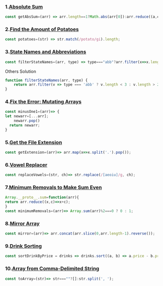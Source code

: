 ### 1.[Absolute Sum](https://edabit.com/challenge/rCmEy2AQYLbRGgKyL?tab=comments&commentId=6ggHdn2QiTSPQuHBC)
```javascript
const getAbsSum=(arr) => arr.length==1?Math.abs(arr[0]):arr.reduce((a,cv)=> Math.abs(a) + Math.abs(cv));
```

### 2.[Find the Amount of Potatoes](https://edabit.com/challenge/u6iaymtE4eYXQ2ZWR)
```javascript
const potatoes=(str) => str.match(/potato/gi).length;
```

### 3.[State Names and Abbreviations](https://edabit.com/challenge/8fnEAEj5vKNqAXNYA)
```javascript
const filterStateNames=(arr, type) => type==="abb"?arr.filter(x=>x.length==2):arr.filter(y=>y.length>2);
```
Others Solution
```javascript
function filterStateNames(arr, type) {
	return arr.filter(v => type === 'abb' ? v.length < 3 : v.length > 2);
}
```
### 4.[Fix the Error: Mutating Arrays](https://edabit.com/challenge/j3EoCMaD3LrEYtx78)
```javascript
const minusOne1=(arr)=> {
let newarr=[...arr];
	newarr.pop()
  return newarr;
}
```
### 5.[Get the File Extension](https://edabit.com/challenge/8A9E8LdE6zXcmPX3W)
```javascript
const getExtension=(arr)=> arr.map(x=>x.split('.').pop());
```
### 6.[Vowel Replacer](https://edabit.com/challenge/5FhabpvT3FF75kgCi)
```javascript
const replaceVowels=(str, ch)=> str.replace(/[aeoiu]/g, ch);
```
### 7.[Minimum Removals to Make Sum Even](https://edabit.com/challenge/exMRkWdmmc6hccYiS)
```javascript
Array.__proto__.sum=function(arr){
return arr.reduce((x,c)=>x+c);
}
const minimumRemovals=(arr)=> Array.sum(arr)%2===0 ? 0 : 1;
```
### 8.[Mirror Array](https://edabit.com/challenge/GMh85YdL7kAutJ5YN)
```javascript
const mirror=(arr)=> arr.concat(arr.slice(0,arr.length-1).reverse());
```
### 9.[Drink Sorting](https://edabit.com/challenge/nuXdWHAoHv9y38sn7)
```javascript
const sortDrinkByPrice = drinks => drinks.sort((a, b) => a.price - b.price);
```
### 10.[Array from Comma-Delimited String](https://edabit.com/challenge/LHTF9ij2FtvwhnzQF)
```javascript
const toArray=(str)=> str===""?[]:str.split(', ');
```
